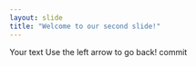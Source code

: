 ```yaml
---
layout: slide
title: "Welcome to our second slide!"
---
```

Your text
Use the left arrow to go back!
commit
